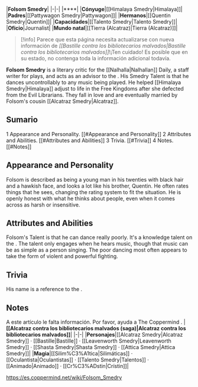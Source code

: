 |**Folsom Smedry**|
|-|-|
|****|
|**Cónyuge**|[[Himalaya Smedry\|Himalaya]]|
|**Padres**|[[Pattywagon Smedry\|Pattywagon]]|
|**Hermanos**|[[Quentin Smedry\|Quentin]]|
|**Capacidades**|[[Talento Smedry\|Talento Smedry]]|
|**Oficio**|Journalist|
|**Mundo natal**|[[Tierra (Alcatraz)\|Tierra (Alcatraz)]]|

> [!info] Parece que esta página necesita actualizarse con nueva información de *[[Bastille contra los bibliotecarios malvados\|Bastille contra los bibliotecarios malvados]]*!¡Ten cuidado! Es posible que en su estado, no contenga toda la información adicional todavía.

**Folsom Smedry** is a literary critic for the [[Nalhalla\|Nalhallan]] Daily, a staff writer for plays, and acts as an advisor to the . His Smedry Talent is that he dances uncontrollably to any music being played. He helped [[Himalaya Smedry\|Himalaya]] adjust to life in the Free Kingdoms after she defected from the Evil Librarians. They fall in love and are eventually married by Folsom's cousin [[Alcatraz Smedry\|Alcatraz]].

## Sumario

1 Appearance and Personality. [[#Appearance and Personality]] 
2 Attributes and Abilities. [[#Attributes and Abilities]] 
3 Trivia. [[#Trivia]] 
4 Notes. [[#Notes]] 


## Appearance and Personality
Folsom is described as being a young man in his twenties with black hair and a hawkish face, and looks a lot like his brother, Quentin. He often rates things that he sees, changing the rating system to fit the situation. He is openly honest with what he thinks about people, even when it comes across as harsh or insensitive.

## Attributes and Abilities
Folsom's Talent is that he can dance really poorly. It's a knowledge talent on the . The talent only engages when he hears music, though that music can be as simple as a person singing. The poor dancing most often appears to take the form of violent and powerful fighting.

## Trivia
His name is a reference to the .
## Notes

A este artículo le falta información. Por favor, ayuda a The Coppermind .
|**[[Alcatraz contra los bibliotecarios malvados (saga)\|Alcatraz contra los bibliotecarios malvados]]**|
|-|-|
|**Personajes**|[[Alcatraz Smedry\|Alcatraz Smedry]] · [[Bastille\|Bastille]] · [[Leavenworth Smedry\|Leavenworth Smedry]] · [[Shasta Smedry\|Shasta Smedry]] · [[Attica Smedry\|Attica Smedry]]|
|**Magia**|[[Silim%C3%A1tica\|Silimáticas]] · [[Oculantista\|Oculantistas]] · [[Talento Smedry\|Talentos]] · [[Animado\|Animado]] · [[Cr%C3%ADstin\|Crístin]]|



https://es.coppermind.net/wiki/Folsom_Smedry